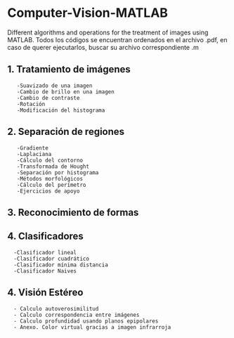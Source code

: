 # Computer-Vision-MATLAB
 Different algorithms and operations for the treatment of images using MATLAB. Todos los códigos se encuentran ordenados en el archivo .pdf, en caso de querer ejecutarlos, buscar su archivo correspondiente .m 
 
## 1. Tratamiento de imágenes
       -Suavizado de una imagen
       -Cambio de brillo en una imagen
       -Cambio de contraste
       -Rotación 
       -Modificación del histograma
## 2. Separación de regiones
       -Gradiente
       -Laplaciana
       -Cálculo del contorno
       -Transformada de Hought
       -Separación por histograma
       -Métodos morfológicos
       -Cálculo del perímetro
       -Ejercicios de apoyo
## 3. Reconocimiento de formas
## 4. Clasificadores
      -Clasificador lineal
      -Clasificador cuadrático
      -Clasificador mínima distancia
      -Clasificador Naives
      
      
## 4. Visión Estéreo
      - Calculo autoverosimilitud
      - Calculo correspondencia entre imágenes
      - Calculo profundidad usando planos epipolares
      - Anexo. Color virtual gracias a imagen infrarroja
      
      
  

